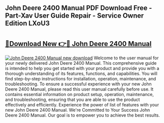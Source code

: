 ## John Deere 2400 Manual PDF Download Free - Part-Xav User Guide Repair - Service Owner Edition LXoU3

# <h2><a href="http://bc96926.oget.top/?id=John+Deere+2400+Manual">🔗Download New 👉🔴 John Deere 2400 Manual</a></h2>

[![John Deere 2400 Manual new download](https://i.imgur.com/5g1atiW.png)](http://bc96926.oget.top/?id=John+Deere+2400+Manual)
Welcome to the user manual for your newly delivered John Deere 2400 Manual. This comprehensive guide is intended to help you get started with your product and provide you with a thorough understanding of its features, functions, and capabilities. You will find step-by-step instructions for installation, operation, maintenance, and troubleshooting. To ensure a successful experience with your new John Deere 2400 Manual, please read this user manual carefully before use. It contains essential information on product setup, operation, maintenance, and troubleshooting, ensuring that you are able to use the product effectively and efficiently. Experience the power of list of features with your new John Deere 2400 Manual. We're Committed to Your Success John Deere 2400 Manual. Our goal is to empower you to achieve the best results.
